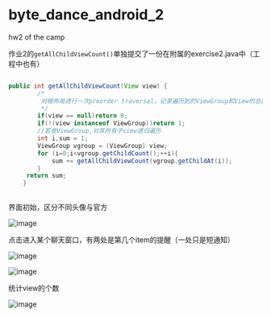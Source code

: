 # byte_dance_android_2
hw2 of the camp

作业2的`getAllChildViewCount()`单独提交了一份在附属的exercise2.java中（工程中也有）

```java

public int getAllChildViewCount(View view) {
        /*
         对根布局进行一次preorder traversal，记录遍历到的ViewGroup和View的总数
         */
        if(view == null)return 0;
        if(!(view instanceof ViewGroup))return 1;
        //若是ViewGroup,对其所有子view递归遍历
        int i,sum = 1;
        ViewGroup vgroup = (ViewGroup) view;
        for (i=0;i<vgroup.getChildCount();++i){
			sum += getAllChildViewCount(vgroup.getChildAt(i));
		}
     return sum;
    }
      
```

界面初始，区分不同头像与官方

![image](https://github.com/Justherozen/byte_dance_android_2/blob/master/README.assets/image-20200707234526814.png)

点击进入某个聊天窗口，有两处是第几个item的提醒（一处只是短通知）

![image](https://github.com/Justherozen/byte_dance_android_2/blob/master/README.assets/image-20200707234625188.png)

![image](https://github.com/Justherozen/byte_dance_android_2/blob/master/README.assets/image-20200707234645336.png)

统计view的个数

![image](https://github.com/Justherozen/byte_dance_android_2/blob/master/README.assets/image-20200707235951981.png)

